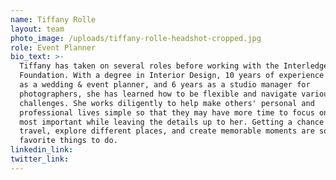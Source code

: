 ```yaml
---
name: Tiffany Rolle
layout: team
photo_image: /uploads/tiffany-rolle-headshot-cropped.jpg
role: Event Planner
bio_text: >-
  Tiffany has taken on several roles before working with the Interledger
  Foundation. With a degree in Interior Design, 10 years of experience working
  as a wedding & event planner, and 6 years as a studio manager for
  photographers, she has learned how to be flexible and navigate various
  challenges. She works diligently to help make others' personal and
  professional lives simple so that they may have more time to focus on what's
  most important while leaving the details up to her. Getting a chance to
  travel, explore different places, and create memorable moments are some of her
  favorite things to do.
linkedin_link:
twitter_link:
---
```

